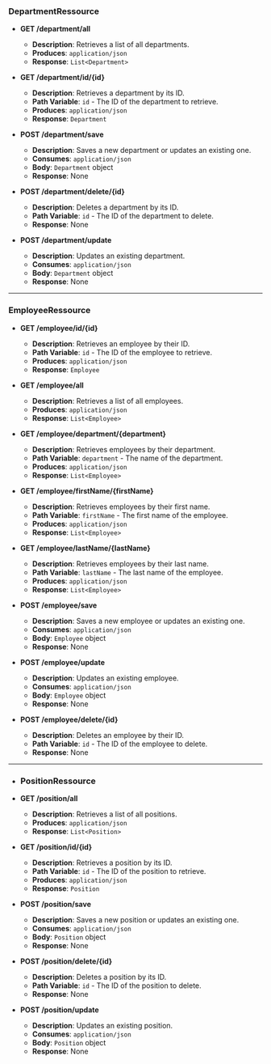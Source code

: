 ### DepartmentRessource

- **GET /department/all**
    - **Description**: Retrieves a list of all departments.
    - **Produces**: `application/json`
    - **Response**: `List<Department>`


- **GET /department/id/{id}**
    - **Description**: Retrieves a department by its ID.
    - **Path Variable**: `id` - The ID of the department to retrieve.
    - **Produces**: `application/json`
    - **Response**: `Department`


- **POST /department/save**
    - **Description**: Saves a new department or updates an existing one.
    - **Consumes**: `application/json`
    - **Body**: `Department` object
    - **Response**: None


- **POST /department/delete/{id}**
    - **Description**: Deletes a department by its ID.
    - **Path Variable**: `id` - The ID of the department to delete.
    - **Response**: None


- **POST /department/update**
    - **Description**: Updates an existing department.
    - **Consumes**: `application/json`
    - **Body**: `Department` object
    - **Response**: None

------------------------------------------------------------

### EmployeeRessource

- **GET /employee/id/{id}**
    - **Description**: Retrieves an employee by their ID.
    - **Path Variable**: `id` - The ID of the employee to retrieve.
    - **Produces**: `application/json`
    - **Response**: `Employee`


- **GET /employee/all**
    - **Description**: Retrieves a list of all employees.
    - **Produces**: `application/json`
    - **Response**: `List<Employee>`


- **GET /employee/department/{department}**
    - **Description**: Retrieves employees by their department.
    - **Path Variable**: `department` - The name of the department.
    - **Produces**: `application/json`
    - **Response**: `List<Employee>`


- **GET /employee/firstName/{firstName}**
    - **Description**: Retrieves employees by their first name.
    - **Path Variable**: `firstName` - The first name of the employee.
    - **Produces**: `application/json`
    - **Response**: `List<Employee>`


- **GET /employee/lastName/{lastName}**
    - **Description**: Retrieves employees by their last name.
    - **Path Variable**: `lastName` - The last name of the employee.
    - **Produces**: `application/json`
    - **Response**: `List<Employee>`


- **POST /employee/save**
    - **Description**: Saves a new employee or updates an existing one.
    - **Consumes**: `application/json`
    - **Body**: `Employee` object
    - **Response**: None


- **POST /employee/update**
    - **Description**: Updates an existing employee.
    - **Consumes**: `application/json`
    - **Body**: `Employee` object
    - **Response**: None


- **POST /employee/delete/{id}**
    - **Description**: Deletes an employee by their ID.
    - **Path Variable**: `id` - The ID of the employee to delete.
    - **Response**: None

------------------------------------------------------------

- ### PositionRessource

- **GET /position/all**
    - **Description**: Retrieves a list of all positions.
    - **Produces**: `application/json`
    - **Response**: `List<Position>`

- **GET /position/id/{id}**
    - **Description**: Retrieves a position by its ID.
    - **Path Variable**: `id` - The ID of the position to retrieve.
    - **Produces**: `application/json`
    - **Response**: `Position`

- **POST /position/save**
    - **Description**: Saves a new position or updates an existing one.
    - **Consumes**: `application/json`
    - **Body**: `Position` object
    - **Response**: None

- **POST /position/delete/{id}**
    - **Description**: Deletes a position by its ID.
    - **Path Variable**: `id` - The ID of the position to delete.
    - **Response**: None

- **POST /position/update**
    - **Description**: Updates an existing position.
    - **Consumes**: `application/json`
    - **Body**: `Position` object
    - **Response**: None
